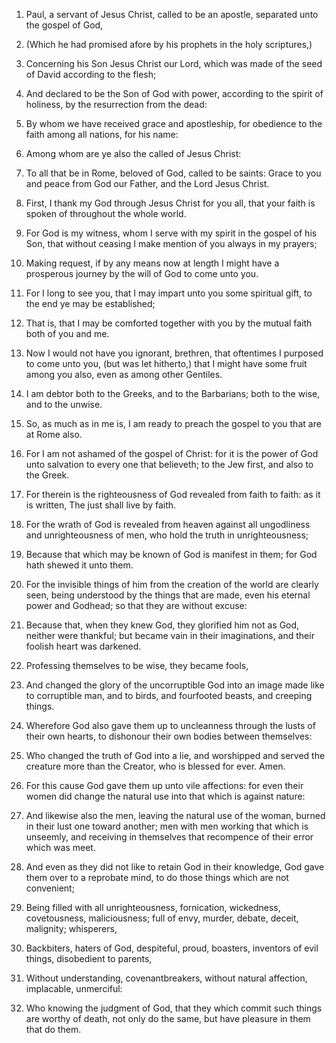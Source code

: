 1. Paul, a servant of Jesus Christ, called to be an apostle,
separated unto the gospel of God,

2. (Which he had promised afore by
his prophets in the holy scriptures,)

3. Concerning his Son Jesus
Christ our Lord, which was made of the seed of David according to the
flesh;

4. And declared to be the Son of God with power, according to
the spirit of holiness, by the resurrection from the dead:

5. By whom
we have received grace and apostleship, for obedience to the faith
among all nations, for his name:

6. Among whom are ye also the called
of Jesus Christ:

7. To all that be in Rome, beloved of God, called to
be saints: Grace to you and peace from God our Father, and the Lord
Jesus Christ.

8. First, I thank my God through Jesus Christ for you all, that your
faith is spoken of throughout the whole world.

9. For God is my witness, whom I serve with my spirit in the gospel
of his Son, that without ceasing I make mention of you always in my
prayers;

10. Making request, if by any means now at length I might
have a prosperous journey by the will of God to come unto you.

11. For I long to see you, that I may impart unto you some spiritual
gift, to the end ye may be established;

12. That is, that I may be
comforted together with you by the mutual faith both of you and me.

13. Now I would not have you ignorant, brethren, that oftentimes I
purposed to come unto you, (but was let hitherto,) that I might have
some fruit among you also, even as among other Gentiles.

14. I am debtor both to the Greeks, and to the Barbarians; both to
the wise, and to the unwise.

15. So, as much as in me is, I am ready to preach the gospel to you
that are at Rome also.

16. For I am not ashamed of the gospel of Christ: for it is the power
of God unto salvation to every one that believeth; to the Jew first,
and also to the Greek.

17. For therein is the righteousness of God revealed from faith to
faith: as it is written, The just shall live by faith.

18. For the wrath of God is revealed from heaven against all
ungodliness and unrighteousness of men, who hold the truth in
unrighteousness;

19. Because that which may be known of God is
manifest in them; for God hath shewed it unto them.

20. For the invisible things of him from the creation of the world
are clearly seen, being understood by the things that are made, even
his eternal power and Godhead; so that they are without excuse:

21. Because that, when they knew God, they glorified him not as God,
neither were thankful; but became vain in their imaginations, and
their foolish heart was darkened.

22. Professing themselves to be wise, they became fools,

23. And
changed the glory of the uncorruptible God into an image made like to
corruptible man, and to birds, and fourfooted beasts, and creeping
things.

24. Wherefore God also gave them up to uncleanness through the lusts
of their own hearts, to dishonour their own bodies between themselves:

25. Who changed the truth of God into a lie, and worshipped and
served the creature more than the Creator, who is blessed for ever.
Amen.

26. For this cause God gave them up unto vile affections: for even
their women did change the natural use into that which is against
nature:

27. And likewise also the men, leaving the natural use of the
woman, burned in their lust one toward another; men with men working
that which is unseemly, and receiving in themselves that recompence of
their error which was meet.

28. And even as they did not like to retain God in their knowledge,
God gave them over to a reprobate mind, to do those things which are
not convenient;

29. Being filled with all unrighteousness,
fornication, wickedness, covetousness, maliciousness; full of envy,
murder, debate, deceit, malignity; whisperers,

30. Backbiters, haters
of God, despiteful, proud, boasters, inventors of evil things,
disobedient to parents,

31. Without understanding, covenantbreakers,
without natural affection, implacable, unmerciful:

32. Who knowing
the judgment of God, that they which commit such things are worthy of
death, not only do the same, but have pleasure in them that do them.
